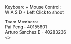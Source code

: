 Keyboard + Mouse Control: <br>
W A S D + Left Click to shoot

Team Members: <br>
Pai Peng - 40155601 <br>
Arturo Sanchez E - 40283236 <br>
<> <br>
